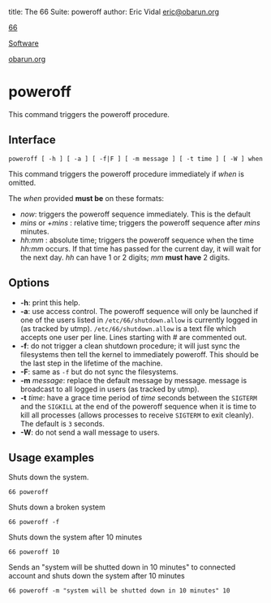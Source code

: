 title: The 66 Suite: poweroff
author: Eric Vidal <eric@obarun.org>

[66](index.html)

[Software](https://web.obarun.org/software)

[obarun.org](https://web.obarun.org)

# poweroff

This command triggers the poweroff procedure.

## Interface

```
poweroff [ -h ] [ -a ] [ -f|F ] [ -m message ] [ -t time ] [ -W ] when
```

This command triggers the poweroff procedure immediately if *when* is omitted.

The *when* provided **must be** on these formats:

- *now*: triggers the poweroff sequence immediately. This is the default
- *mins* or *+mins* : relative time; triggers the poweroff sequence after *mins* minutes.
- *hh:mm* : absolute time; triggers the poweroff sequence when the time *hh:mm* occurs. If that time has passed for the current day, it will wait for the next day. *hh* can have 1 or 2 digits; *mm* **must have** 2 digits.

## Options

- **-h**: print this help.
- **-a**: use access control. The poweroff sequence will only be launched if one of the users listed in `/etc/66/shutdown.allow` is currently logged in (as tracked by utmp). `/etc/66/shutdown.allow` is a text file which accepts one user per line. Lines starting with # are commented out.
- **-f**: do not trigger a clean shutdown procedure; it will just sync the filesystems then tell the kernel to immediately poweroff. This should be the last step in the lifetime of the machine.
- **-F**: same as `-f` but do not sync the filesystems.
- **-m** *message*: replace the default message by message. message is broadcast to all logged in users (as tracked by utmp).
- **-t** *time*: have a grace time period of *time* seconds between the `SIGTERM` and the `SIGKILL` at the end of the poweroff sequence when it is time to kill all processes (allows processes to receive `SIGTERM` to exit cleanly). The default is `3` seconds.
- **-W**: do not send a wall message to users.

## Usage examples

Shuts down the system.

```
66 poweroff
```

Shuts down a broken system

```
66 poweroff -f
```

Shuts down the system after 10 minutes

```
66 poweroff 10
```

Sends an "system will be shutted down in 10 minutes" to connected account and shuts down the system after 10 minutes

```
66 poweroff -m "system will be shutted down in 10 minutes" 10
```
